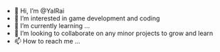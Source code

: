 - 👋 Hi, I’m @YalRai
- 👀 I’m interested in game development and coding
- 🌱 I’m currently learning ...
- 💞️ I’m looking to collaborate on any minor projects to grow and learn
- 📫 How to reach me ...

<!---
YalRai/YalRai is a ✨ special ✨ repository because its `README.md` (this file) appears on your GitHub profile.
You can click the Preview link to take a look at your changes.
--->
